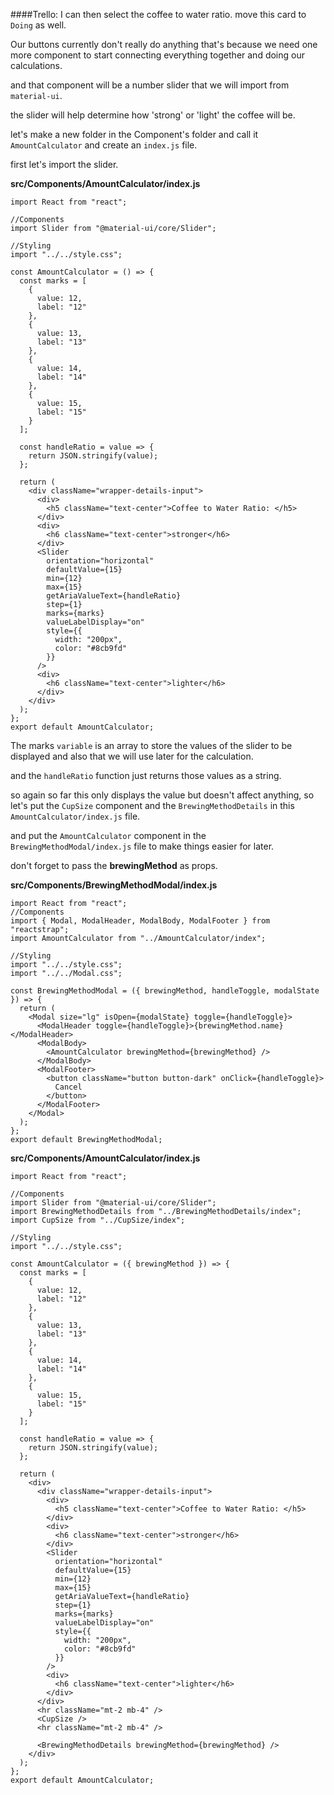 ####Trello: I can then select the coffee to water ratio.
move this card to `Doing` as well.

Our buttons currently don't really do anything that's because we need one more component to start connecting everything together and doing our calculations.

and that component will be a number slider that we will import from `material-ui`.

the slider will help determine how 'strong' or 'light' the coffee will be.

let's make a new folder in the Component's folder and call it `AmountCalculator` and create an `index.js` file.

first let's import the slider.

**src/Components/AmountCalculator/index.js**
```
import React from "react";

//Components
import Slider from "@material-ui/core/Slider";

//Styling
import "../../style.css";

const AmountCalculator = () => {
  const marks = [
    {
      value: 12,
      label: "12"
    },
    {
      value: 13,
      label: "13"
    },
    {
      value: 14,
      label: "14"
    },
    {
      value: 15,
      label: "15"
    }
  ];

  const handleRatio = value => {
    return JSON.stringify(value);
  };

  return (
    <div className="wrapper-details-input">
      <div>
        <h5 className="text-center">Coffee to Water Ratio: </h5>
      </div>
      <div>
        <h6 className="text-center">stronger</h6>
      </div>
      <Slider
        orientation="horizontal"
        defaultValue={15}
        min={12}
        max={15}
        getAriaValueText={handleRatio}
        step={1}
        marks={marks}
        valueLabelDisplay="on"
        style={{
          width: "200px",
          color: "#8cb9fd"
        }}
      />
      <div>
        <h6 className="text-center">lighter</h6>
      </div>
    </div>
  );
};
export default AmountCalculator;
```

The marks `variable` is an array to store the values of the slider to be displayed and also that we will use later for the calculation.

and the `handleRatio` function just returns those values as a string.

so again so far this only displays the value but doesn't affect anything, so let's put the `CupSize` component and the `BrewingMethodDetails` in this `AmountCalculator/index.js` file.

and put the `AmountCalculator` component in the `BrewingMethodModal/index.js` file to make things easier for later.

don't forget to pass the **brewingMethod** as props.

**src/Components/BrewingMethodModal/index.js**
```
import React from "react";
//Components
import { Modal, ModalHeader, ModalBody, ModalFooter } from "reactstrap";
import AmountCalculator from "../AmountCalculator/index";

//Styling
import "../../style.css";
import "../../Modal.css";

const BrewingMethodModal = ({ brewingMethod, handleToggle, modalState }) => {
  return (
    <Modal size="lg" isOpen={modalState} toggle={handleToggle}>
      <ModalHeader toggle={handleToggle}>{brewingMethod.name}</ModalHeader>
      <ModalBody>
        <AmountCalculator brewingMethod={brewingMethod} />
      </ModalBody>
      <ModalFooter>
        <button className="button button-dark" onClick={handleToggle}>
          Cancel
        </button>
      </ModalFooter>
    </Modal>
  );
};
export default BrewingMethodModal;
```


**src/Components/AmountCalculator/index.js**

```
import React from "react";

//Components
import Slider from "@material-ui/core/Slider";
import BrewingMethodDetails from "../BrewingMethodDetails/index";
import CupSize from "../CupSize/index";

//Styling
import "../../style.css";

const AmountCalculator = ({ brewingMethod }) => {
  const marks = [
    {
      value: 12,
      label: "12"
    },
    {
      value: 13,
      label: "13"
    },
    {
      value: 14,
      label: "14"
    },
    {
      value: 15,
      label: "15"
    }
  ];

  const handleRatio = value => {
    return JSON.stringify(value);
  };

  return (
    <div>
      <div className="wrapper-details-input">
        <div>
          <h5 className="text-center">Coffee to Water Ratio: </h5>
        </div>
        <div>
          <h6 className="text-center">stronger</h6>
        </div>
        <Slider
          orientation="horizontal"
          defaultValue={15}
          min={12}
          max={15}
          getAriaValueText={handleRatio}
          step={1}
          marks={marks}
          valueLabelDisplay="on"
          style={{
            width: "200px",
            color: "#8cb9fd"
          }}
        />
        <div>
          <h6 className="text-center">lighter</h6>
        </div>
      </div>
      <hr className="mt-2 mb-4" />
      <CupSize />
      <hr className="mt-2 mb-4" />

      <BrewingMethodDetails brewingMethod={brewingMethod} />
    </div>
  );
};
export default AmountCalculator;
```
